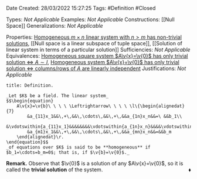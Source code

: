 <br />
<br />

Date Created: 28/03/2022 15:27:25
Tags: #Definition #Closed 

Types: _Not Applicable_
Examples: _Not Applicable_
Constructions: [[Null Space]]
Generalizations: _Not Applicable_

Properties: [Homogeneous $m\times n$ linear system with $n>m$ has non-trivial solutions](Homogeneous%20linear%20system%20with%20more%20unknowns%20than%20equations%20has%20non-trivial%20solutions.md), [[Null space is a linear subspace of tuple space]], [[Solution of linear system in terms of a particular solution]]
Sufficiencies: _Not Applicable_
Equivalences: [Homogeneous square system $A\v{x}=\v{0}$ has only trivial solution $\Leftrightarrow$ $A\sim I$](Homogeneous%20square%20linear%20system%20only%20trivial%20solution%20iff%20coefficient%20matrix%20row-equivalent%20to%20identity.md), [Homogeneous system $A\v{x}=\v{0}$ has only trivial solution $\Leftrightarrow$ columns$\slash$rows of $A$ are linearly independent](Homogeneous%20linear%20system%20only%20trivial%20solution%20iff%20columns%20or%20rows%20of%20coefficient%20matrix%20are%20linearly%20independent.md)
Justifications: _Not Applicable_

``` ad-Definition
title: Definition.

_Let $K$ be a field. The linear system_
$$\begin{equation}
    A\v{x}=\v{b}\ \ \ \ \Leftrightarrow\ \ \ \ \l\{\begin{alignedat}{7}
        &a_{11}x_1&&\,+\,&&\,\cdots\,&&\,+\,&&a_{1n}x_n&&=\ &&b_1\\
        &\vdotswithin{a_{11}x_1}&&&&&&&&\vdotswithin{a_{1n}x_n}&&&&\vdotswithin{b_1}\\
        &a_{m1}x_1&&\,+\,&&\,\cdots\,&&\,+\,&&a_{mn}x_n&&=&&b_m
    \end{alignedat}\r.
\end{equation}$$
_of equations over $K$ is said to be **homogeneous** if $b_1=\cdots=b_m=0$; that is, if $\v{b}=\v{0}$._

```

**Remark.** Observe that $\v{0}$ is a solution of any $A\v{x}=\v{0}$, so it is called the **trivial solution** of the system.<span style="float:right;">$\blacklozenge$</span>

